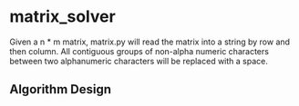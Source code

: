 # matrix_solver
Given a n * m matrix, matrix.py will read the matrix into a string by row and then column.
All  contiguous groups of non-alpha numeric characters between two alphanumeric characters will be replaced with a space.

## Algorithm Design
